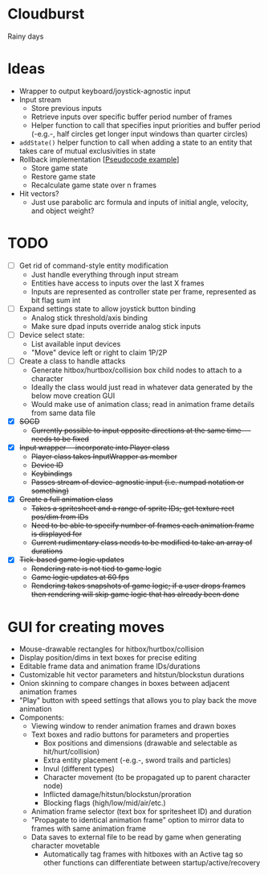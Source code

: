 # Cloudburst
Rainy days

# Ideas
- Wrapper to output keyboard/joystick-agnostic input
- Input stream
	- Store previous inputs
	- Retrieve inputs over specific buffer period number of frames
	- Helper function to call that specifies input priorities and buffer period (-e.g.-, half circles get longer input windows than quarter circles)
- `addState()` helper function to call when adding a state to an entity that takes care of mutual exclusivities in state
- Rollback implementation [[Pseudocode example](https://gist.github.com/rcmagic/f8d76bca32b5609e85ab156db38387e9)]
	- Store game state
	- Restore game state
	- Recalculate game state over n frames
- Hit vectors?
	- Just use parabolic arc formula and inputs of initial angle, velocity, and object weight?

# TODO
- [ ] Get rid of command-style entity modification
	- Just handle everything through input stream
	- Entities have access to inputs over the last X frames
	- Inputs are represented as controller state per frame, represented as bit flag sum int
- [ ] Expand settings state to allow joystick button binding
	- Analog stick threshold/axis binding
	- Make sure dpad inputs override analog stick inputs
- [ ] Device select state: 
	- List available input devices
	- "Move" device left or right to claim 1P/2P
- [ ] Create a class to handle attacks
	- Generate hitbox/hurtbox/collision box child nodes to attach to a character 
	- Ideally the class would just read in whatever data generated by the below move creation GUI
	- Would make use of animation class; read in animation frame details from same data file
- [X] ~~SOCD~~
	- ~~Currently possible to input opposite directions at the same time---needs to be fixed~~
- [X] ~~Input wrapper---incorporate into Player class~~
	- ~~Player class takes InputWrapper as member~~
	- ~~Device ID~~
	- ~~Keybindings~~
	- ~~Passes stream of device-agnostic input (i.e. numpad notation or something)~~
- [X] ~~Create a full animation class~~
	- ~~Takes a spritesheet and a range of sprite IDs; get texture rect pos/dim from IDs~~
	- ~~Need to be able to specify number of frames each animation frame is displayed for~~
	- ~~Current rudimentary class needs to be modified to take an array of durations~~
- [X] ~~Tick-based game logic updates~~
	- ~~Rendering rate is not tied to game logic~~
	- ~~Game logic updates at 60 fps~~
	- ~~Rendering takes snapshots of game logic; if a user drops frames then rendering will skip game logic that has already been done~~

# GUI for creating moves
- Mouse-drawable rectangles for hitbox/hurtbox/collision
- Display position/dims in text boxes for precise editing
- Editable frame data and animation frame IDs/durations
- Customizable hit vector parameters and hitstun/blockstun durations
- Onion skinning to compare changes in boxes between adjacent animation frames
- "Play" button with speed settings that allows you to play back the move animation
- Components:
	- Viewing window to render animation frames and drawn boxes
	- Text boxes and radio buttons for parameters and properties
		- Box positions and dimensions (drawable and selectable as hit/hurt/collision)
		- Extra entity placement (-e.g.-, sword trails and particles)
		- Invul (different types)
		- Character movement (to be propagated up to parent character node)
		- Inflicted damage/hitstun/blockstun/proration
		- Blocking flags (high/low/mid/air/etc.)
	- Animation frame selector (text box for spritesheet ID) and duration
	- "Propagate to identical animation frame" option to mirror data to frames with same animation frame
	- Data saves to external file to be read by game when generating character movetable
		- Automatically tag frames with hitboxes with an Active tag so other functions can differentiate between startup/active/recovery
